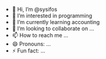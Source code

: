 - 👋 Hi, I’m @sysifos
- 👀 I’m interested in programming
- 🌱 I’m currently learning accounting
- 💞️ I’m looking to collaborate on ...
- 📫 How to reach me ...
- 😄 Pronouns: ...
- ⚡ Fun fact: ...

<!---
sysifos/sysifos is a ✨ special ✨ repository because its `README.md` (this file) appears on your GitHub profile.
You can click the Preview link to take a look at your changes.
--->
